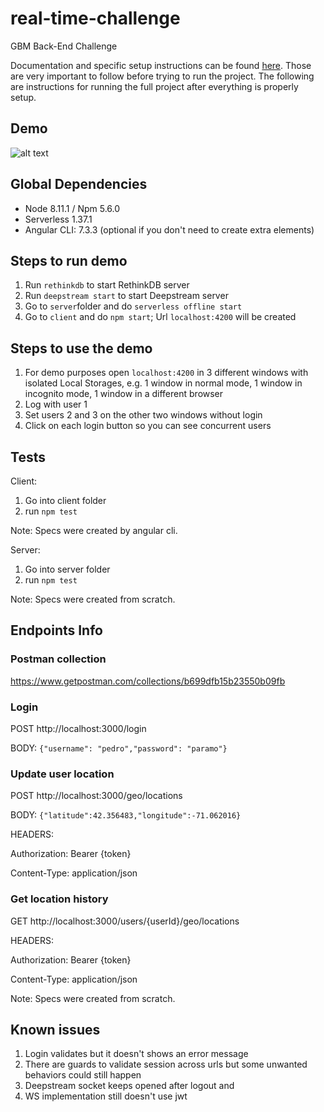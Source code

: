 # real-time-challenge
GBM Back-End Challenge

Documentation and specific setup instructions can be found [here](https://github.com/tonirilix/real-time-challenge/wiki). Those are very important to follow before trying to run the project.
The following are instructions for running the full project after everything is properly setup.

## Demo
![alt text](https://ucc3f1edf514b821895376dbf29a.previews.dropboxusercontent.com/p/orig/AAVrfXfOqlMKFskZk75AC-gGJ_0yh-TKlP-PuEi0x54cj0rq1RJaND7Z_bLOhHpNPm9Xk5a5iHRJxsonq8yjeplIshDHYNoyuxP-0TM3aQCLCMmTVsI9J9cHBMmZqvHcvNbZTlGlrbzTcZMd25PmZUlZkDDweeEfrMWvzyEH_lTNdT3-t4nqjad8yfyGdrtFmit2VsgD11s4ggXaFI1yyD82vJDHGx5PKpe9CXot0P0m-vSjLPKsST45MmbS9zVHXH7_kEyUmWLzYxY1xKqdHIoO6GHMUCDphqSuDR_v_hZwfepkG3-dguYgrPMUshYNHXc/p.gif?size_mode=5 "Demo")

## Global Dependencies
- Node 8.11.1 / Npm 5.6.0
- Serverless 1.37.1
- Angular CLI: 7.3.3 (optional if you don't need to create extra elements)

## Steps to run demo

1. Run ```rethinkdb``` to start RethinkDB server
2. Run ```deepstream start``` to start Deepstream server
3. Go to ```server```folder and do ```serverless offline start```
4. Go to ```client``` and do ```npm start```; Url ```localhost:4200``` will be created


## Steps to use the demo
1. For demo purposes open ```localhost:4200``` in 3 different windows with isolated Local Storages, e.g. 1 window in normal mode, 1 window in incognito mode, 1 window in a different browser
2. Log with user 1
3. Set users 2 and 3 on the other two windows without login
4. Click on each login button so you can see concurrent users

## Tests
Client: 
1. Go into client folder
2. run ```npm test```

Note: Specs were created by angular cli.

Server: 
1. Go into server folder
2. run ```npm test```

Note: Specs were created from scratch.

## Endpoints Info

### Postman collection
https://www.getpostman.com/collections/b699dfb15b23550b09fb

### Login

POST http://localhost:3000/login

BODY: ```{"username": "pedro","password": "paramo"}```

### Update user location
POST http://localhost:3000/geo/locations

BODY: ```{"latitude":42.356483,"longitude":-71.062016}```

HEADERS: 

Authorization: Bearer {token}

Content-Type: application/json

### Get location history
GET http://localhost:3000/users/{userId}/geo/locations

HEADERS: 

Authorization: Bearer {token}

Content-Type: application/json




Note: Specs were created from scratch.


## Known issues

1. Login validates but it doesn't shows an error message
2. There are guards to validate session across urls but some unwanted behaviors could still happen
3. Deepstream socket keeps opened after logout and
4. WS implementation still doesn't use jwt
